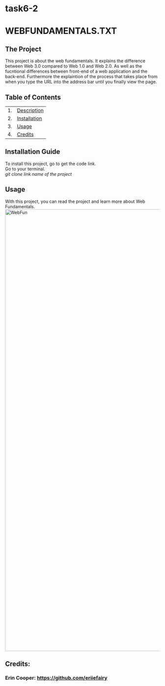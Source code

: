 # task6-2
# WEBFUNDAMENTALS.TXT

<a name="proj"></a>
## The Project

This project is about the web fundamentals. 
It explains the difference between Web 3.0 compared to Web 1.0 and Web 2.0.
As well as the fucntional differences between front-end of a web application and the back-end.
Furthermore the explaintion of the process that takes place from when you type the URL into the address bar until you finally view the page. 


## Table of Contents

|      |      |
|------|------|
|1.     |[Description](#proj)|
|2.     |[Installation](#insta)|
|3.     |[Usage](#use)|
|4.     |[Credits](#cred)|

<a name="insta"></a>
## Installation Guide

To install this project, go to get the code link. <br>
Go to your terminal.<br>
_git clone_ *link* *name of the project*


<a name="use"></a>
## Usage

With this project, you can read the project and learn more about Web Fundamentals. 
<img width="1440" alt="WebFun" src="https://github.com/eriiefairy/task6-2/assets/146772462/736c3e40-08af-44ad-8ad4-2695cfb4661e">


<a name="cred"></a>
## Credits:
### Erin Cooper: https://github.com/eriiefairy
